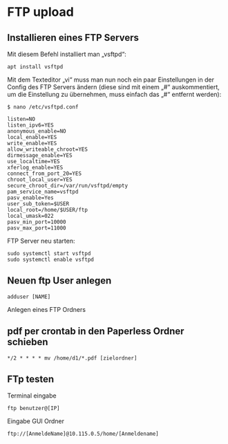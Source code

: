 # FTP upload

## Installieren eines FTP Servers

Mit diesem Befehl installiert man „vsftpd“:

    apt install vsftpd

Mit dem Texteditor „vi“ muss man nun noch ein paar Einstellungen in der Config des FTP Servers ändern (diese sind mit einem „#“ auskommentiert, um die Einstellung zu übernehmen, muss einfach das „#“ entfernt werden):

    $ nano /etc/vsftpd.conf

```
listen=NO
listen_ipv6=YES
anonymous_enable=NO
local_enable=YES
write_enable=YES
allow_writeable_chroot=YES
dirmessage_enable=YES
use_localtime=YES
xferlog_enable=YES
connect_from_port_20=YES
chroot_local_user=YES
secure_chroot_dir=/var/run/vsftpd/empty
pam_service_name=vsftpd
pasv_enable=Yes
user_sub_token=$USER
local_root=/home/$USER/ftp
local_umask=022
pasv_min_port=10000
pasv_max_port=11000
```

FTP Server neu starten:

```
sudo systemctl start vsftpd
sudo systemctl enable vsftpd
```

## Neuen ftp User anlegen

    adduser [NAME]

Anlegen eines FTP Ordners

## pdf per crontab in den Paperless Ordner schieben

    */2 * * * * mv /home/d1/*.pdf [zielordner]

## FTp testen

Terminal eingabe

    ftp benutzer@[IP]

Eingabe GUI Ordner

    ftp://[AnmeldeName]@10.115.0.5/home/[Anmeldename]
